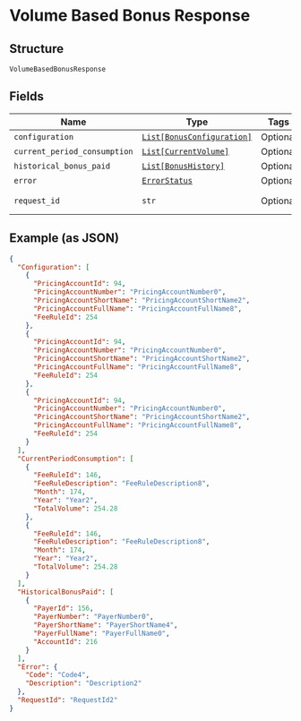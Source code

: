 
# Volume Based Bonus Response

## Structure

`VolumeBasedBonusResponse`

## Fields

| Name | Type | Tags | Description |
|  --- | --- | --- | --- |
| `configuration` | [`List[BonusConfiguration]`](../../doc/models/bonus-configuration.md) | Optional | - |
| `current_period_consumption` | [`List[CurrentVolume]`](../../doc/models/current-volume.md) | Optional | - |
| `historical_bonus_paid` | [`List[BonusHistory]`](../../doc/models/bonus-history.md) | Optional | - |
| `error` | [`ErrorStatus`](../../doc/models/error-status.md) | Optional | - |
| `request_id` | `str` | Optional | API Request Id |

## Example (as JSON)

```json
{
  "Configuration": [
    {
      "PricingAccountId": 94,
      "PricingAccountNumber": "PricingAccountNumber0",
      "PricingAccountShortName": "PricingAccountShortName2",
      "PricingAccountFullName": "PricingAccountFullName8",
      "FeeRuleId": 254
    },
    {
      "PricingAccountId": 94,
      "PricingAccountNumber": "PricingAccountNumber0",
      "PricingAccountShortName": "PricingAccountShortName2",
      "PricingAccountFullName": "PricingAccountFullName8",
      "FeeRuleId": 254
    },
    {
      "PricingAccountId": 94,
      "PricingAccountNumber": "PricingAccountNumber0",
      "PricingAccountShortName": "PricingAccountShortName2",
      "PricingAccountFullName": "PricingAccountFullName8",
      "FeeRuleId": 254
    }
  ],
  "CurrentPeriodConsumption": [
    {
      "FeeRuleId": 146,
      "FeeRuleDescription": "FeeRuleDescription8",
      "Month": 174,
      "Year": "Year2",
      "TotalVolume": 254.28
    },
    {
      "FeeRuleId": 146,
      "FeeRuleDescription": "FeeRuleDescription8",
      "Month": 174,
      "Year": "Year2",
      "TotalVolume": 254.28
    }
  ],
  "HistoricalBonusPaid": [
    {
      "PayerId": 156,
      "PayerNumber": "PayerNumber0",
      "PayerShortName": "PayerShortName4",
      "PayerFullName": "PayerFullName0",
      "AccountId": 216
    }
  ],
  "Error": {
    "Code": "Code4",
    "Description": "Description2"
  },
  "RequestId": "RequestId2"
}
```

